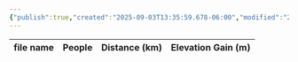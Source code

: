 ```yaml
---
{"publish":true,"created":"2025-09-03T13:35:59.678-06:00","modified":"2025-09-03T14:58:34.970-06:00","published":"2025-09-03T14:58:34.970-06:00","tags":["route"],"cssclasses":"","elevation":null,"region":"Smith-Dorrien","location":"50.7149892, -115.2900918","DWYT":null,"Kane":"Easy","completed":false}
---
```



| file name | People | Distance (km) | Elevation Gain (m) |
| --------- | ------ | ------------- | ------------------ |